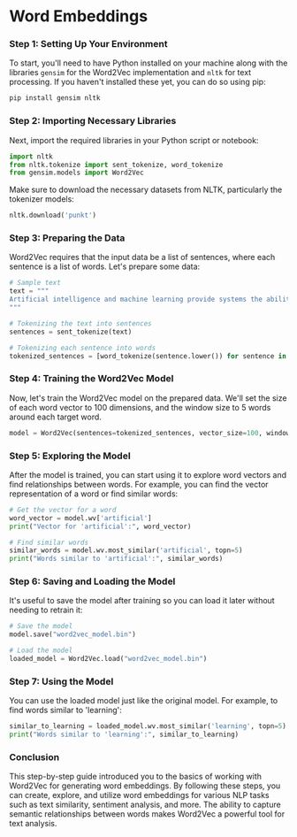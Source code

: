 # Word Embeddings

### Step 1: Setting Up Your Environment

To start, you'll need to have Python installed on your machine along with the libraries `gensim` for the Word2Vec implementation and `nltk` for text processing. If you haven't installed these yet, you can do so using pip:

```bash
pip install gensim nltk
```

### Step 2: Importing Necessary Libraries

Next, import the required libraries in your Python script or notebook:

```python
import nltk
from nltk.tokenize import sent_tokenize, word_tokenize
from gensim.models import Word2Vec
```

Make sure to download the necessary datasets from NLTK, particularly the tokenizer models:

```python
nltk.download('punkt')
```

### Step 3: Preparing the Data

Word2Vec requires that the input data be a list of sentences, where each sentence is a list of words. Let's prepare some data:

```python
# Sample text
text = """
Artificial intelligence and machine learning provide systems the ability to automatically learn and improve from experience without being explicitly programmed. Natural language processing is a sub-field of artificial intelligence that is focused on the interaction between computers and humans.
"""

# Tokenizing the text into sentences
sentences = sent_tokenize(text)

# Tokenizing each sentence into words
tokenized_sentences = [word_tokenize(sentence.lower()) for sentence in sentences]
```

### Step 4: Training the Word2Vec Model

Now, let's train the Word2Vec model on the prepared data. We'll set the size of each word vector to 100 dimensions, and the window size to 5 words around each target word.

```python
model = Word2Vec(sentences=tokenized_sentences, vector_size=100, window=5, min_count=1, workers=4)
```

### Step 5: Exploring the Model

After the model is trained, you can start using it to explore word vectors and find relationships between words. For example, you can find the vector representation of a word or find similar words:

```python
# Get the vector for a word
word_vector = model.wv['artificial']
print("Vector for 'artificial':", word_vector)

# Find similar words
similar_words = model.wv.most_similar('artificial', topn=5)
print("Words similar to 'artificial':", similar_words)
```

### Step 6: Saving and Loading the Model

It's useful to save the model after training so you can load it later without needing to retrain it:

```python
# Save the model
model.save("word2vec_model.bin")

# Load the model
loaded_model = Word2Vec.load("word2vec_model.bin")
```

### Step 7: Using the Model

You can use the loaded model just like the original model. For example, to find words similar to 'learning':

```python
similar_to_learning = loaded_model.wv.most_similar('learning', topn=5)
print("Words similar to 'learning':", similar_to_learning)
```

### Conclusion

This step-by-step guide introduced you to the basics of working with Word2Vec for generating word embeddings. By following these steps, you can create, explore, and utilize word embeddings for various NLP tasks such as text similarity, sentiment analysis, and more. The ability to capture semantic relationships between words makes Word2Vec a powerful tool for text analysis.
